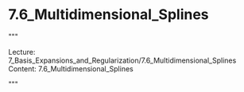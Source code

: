 # 7.6_Multidimensional_Splines

"""

Lecture: 7_Basis_Expansions_and_Regularization/7.6_Multidimensional_Splines
Content: 7.6_Multidimensional_Splines

"""

